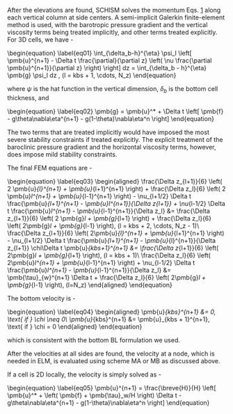 After the elevations are found, SCHISM solves the momentum Eqs. [1](physical-formulation.md)  along each vertical column at side centers. A semi-implicit Galerkin finite-element method is used, with the barotropic pressure gradient and the vertical viscosity terms being treated implicitly, and other terms treated explicitly. For 3D cells, we have - 

\begin{equation}
\label{eq01}
\int_{\delta_b-h}^{\eta} \psi_l \left[ \pmb{u}^{n+1} - \Delta t \frac{\partial}{\partial z} \left( \nu \frac{\partial \pmb{u}^{n+1}}{\partial z} \right) \right] dz = \int_{\delta_b - h}^{\eta} \pmb{g} \psi_l dz , (l = kbs + 1, \cdots, N_z)
\end{equation}

where $\psi$ is the hat function in the vertical dimension, $\delta_b$ is the bottom cell thickness, and 

\begin{equation}
\label{eq02}
\pmb{g} = \pmb{u}^* + \Delta t \left[ \pmb{f} - g\theta\nabla\eta^{n+1} - g(1-\theta)\nabla\eta^n \right]
\end{equation}

The two terms that are treated implicitly would have imposed the most severe stability constraints if treated explicitly. The explicit treatment of the baroclinic pressure gradient and the horizontal viscosity terms, however, does impose mild stability constraints.

The final FEM equations are - 

\begin{equation}
\label{eq03}
\begin{aligned}
\frac{\Delta z_{l+1}}{6} \left( 2 \pmb{u}_{l}^{n+1} + \pmb{u}_{l+1}^{n+1} \right) + \frac{\Delta z_l}{6} \left( 2 \pmb{u}_l^{n+1} + \pmb{u}_{l-1}^{n+1} \right) - \nu_{l+1/2} \Delta t \frac{\pmb{u}_{l+1}^{n+1} - \pmb{u}_l^{n+1}}{\Delta z_{l+1}} + \nu_{l-1/2} \Delta t \frac{\pmb{u}_l^{n+1} - \pmb{u}_{l-1}^{n+1}}{\Delta z_l} &= \frac{\Delta z_{l+1}}{6} \left( 2 \pmb{g}_l + \pmb{g}_{l+1} \right) + \frac{\Delta z_l}{6} \left( 2\pmb{g}_l + \pmb{g}_{l-1} \right), (l = kbs + 2, \cdots, N_z - 1)\\
\frac{\Delta z_{l+1}}{6} \left( 2\pmb{u}_{l}^{n+1} + \pmb{u}_{l+1}^{n+1} \right) - \nu_{l+1/2} \Delta t \frac{\pmb{u}_{l+1}^{n+1} - \pmb{u}_{l}^{n+1}}{\Delta z_{l+1}} \chi\Delta t \pmb{u}_{kbs+1}^{n+1} &= \frac{\Delta z_{l+1}}{6} \left( 2\pmb{g}_l + \pmb{g}_{l+1} \right), (l = kbs + 1)\\
\frac{\Delta z_l}{6} \left( 2\pmb{u}_l^{n+1} + \pmb{u}_{l-1}^{n+1} \right) + \nu_{l-1/2} \Delta t \frac{\pmb{u}_l^{n+1} - \pmb{u}_{l-1}^{n+1}}{\Delta z_l} &= \pmb{\tau}_{w}^{n+1} \Delta t + \frac{\Delta z_l}{6} \left( 2\pmb{g}_l + \pmb{g}_{l-1} \right), (l=N_z)
\end{aligned}
\end{equation}

The bottom velocity is - 

\begin{equation}
\label{eq04}
\begin{aligned}
\pmb{u}_{kbs}^{n+1} &= 0, \text{ if } \chi \neq 0\\
\pmb{u}_{kbs}^{n+1} &= \pmb{u}_{kbs + 1}^{n+1}, \text{ if } \chi = 0
\end{aligned}
\end{equation}

which is consistent with the bottom BL formulation we used.

After the velocities at all sides are found, the velocity at a node, which is needed in ELM, is evaluated using scheme MA or MB as discussed above.

If a cell is 2D locally, the velocity is simply solved as - 

\begin{equation}
\label{eq05}
\pmb{u}^{n+1} = \frac{\breve{H}}{H} \left[ \pmb{u}^* + \left( \pmb{f} + \pmb{\tau}_w/H \right) \Delta t - g\theta\nabla\eta^{n+1} - g(1-\theta)\nabla\eta^n \right]
\end{equation}